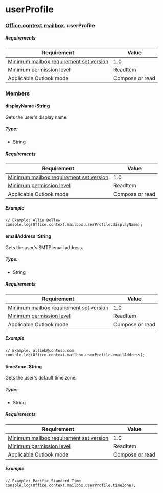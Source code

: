 
# userProfile

### [Office](Office.md)[.context](Office.context.md)[.mailbox](Office.context.mailbox.md). userProfile

##### Requirements

|Requirement| Value|
|---|---|
|[Minimum mailbox requirement set version](../tutorial-api-requirement-sets.md)| 1.0|
|[Minimum permission level](../../../docs/outlook/understanding-outlook-add-in-permissions.md)| ReadItem|
|Applicable Outlook mode| Compose or read|

### Members

####  displayName :String

Gets the user's display name.

##### Type:

*   String

##### Requirements

|Requirement| Value|
|---|---|
|[Minimum mailbox requirement set version](../tutorial-api-requirement-sets.md)| 1.0|
|[Minimum permission level](../../../docs/outlook/understanding-outlook-add-in-permissions.md)| ReadItem|
|Applicable Outlook mode| Compose or read|

##### Example

```
// Example: Allie Bellew
console.log(Office.context.mailbox.userProfile.displayName);
```

####  emailAddress :String

Gets the user's SMTP email address.

##### Type:

*   String

##### Requirements

|Requirement| Value|
|---|---|
|[Minimum mailbox requirement set version](../tutorial-api-requirement-sets.md)| 1.0|
|[Minimum permission level](../../../docs/outlook/understanding-outlook-add-in-permissions.md)| ReadItem|
|Applicable Outlook mode| Compose or read|

##### Example

```
// Example: allieb@contoso.com
console.log(Office.context.mailbox.userProfile.emailAddress);
```

####  timeZone :String

Gets the user's default time zone.

##### Type:

*   String

##### Requirements

|Requirement| Value|
|---|---|
|[Minimum mailbox requirement set version](../tutorial-api-requirement-sets.md)| 1.0|
|[Minimum permission level](../../../docs/outlook/understanding-outlook-add-in-permissions.md)| ReadItem|
|Applicable Outlook mode| Compose or read|

##### Example

```
// Example: Pacific Standard Time
console.log(Office.context.mailbox.userProfile.timeZone);
```